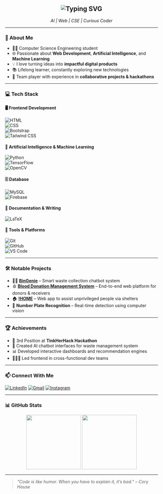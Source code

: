 <!-- Typing SVG -->
<h2 align="center">
  <img src="https://readme-typing-svg.demolab.com?font=Fira+Code&pause=1000&center=true&vCenter=true&width=1000&lines=Hi+there%2C+I'm+Amisha+Shaney!;Computer+Science+Engineering+Student+%7C+AI+Enthusiast+%7C+Web+Developer;Always+learning+%F0%9F%93%9A+and+building+%F0%9F%9A%80" alt="Typing SVG" />
</h2>


<p align="center"><i>AI | Web | CSE | Curious Coder</i></p>


---

### 📌 About Me

- 👩‍💻 Computer Science Engineering student  
- 🌐 Passionate about **Web Development**, **Artificial Intelligence**, and **Machine Learning**  
- 💡 I love turning ideas into **impactful digital products**  
- 📚 Lifelong learner, constantly exploring new technologies  
- 🤝 Team player with experience in **collaborative projects & hackathons**

---

### 💻 Tech Stack

#### 🖥️ Frontend Development  
![HTML](https://img.shields.io/badge/HTML5-E34F26?style=flat&logo=html5&logoColor=white)  
![CSS](https://img.shields.io/badge/CSS3-1572B6?style=flat&logo=css3&logoColor=white)  
![Bootstrap](https://img.shields.io/badge/Bootstrap-563D7C?style=flat&logo=bootstrap&logoColor=white)  
![Tailwind CSS](https://img.shields.io/badge/Tailwind_CSS-38B2AC?style=flat&logo=tailwind-css&logoColor=white)

#### 🤖 Artificial Intelligence & Machine Learning  
![Python](https://img.shields.io/badge/Python-3776AB?style=flat&logo=python&logoColor=white)  
![TensorFlow](https://img.shields.io/badge/TensorFlow-FF6F00?style=flat&logo=tensorflow&logoColor=white)  
![OpenCV](https://img.shields.io/badge/OpenCV-5C3EE8?style=flat&logo=opencv&logoColor=white)

#### 🗄️ Database  
![MySQL](https://img.shields.io/badge/MySQL-4479A1?style=flat&logo=mysql&logoColor=white)  
![Firebase](https://img.shields.io/badge/Firebase-FFCA28?style=flat&logo=firebase&logoColor=black)

#### 📄 Documentation & Writing  
![LaTeX](https://img.shields.io/badge/LaTeX-008080?style=flat&logo=latex&logoColor=white)

#### 🔧 Tools & Platforms  
![Git](https://img.shields.io/badge/Git-F05032?style=flat&logo=git&logoColor=white)  
![GitHub](https://img.shields.io/badge/GitHub-181717?style=flat&logo=github&logoColor=white)  
![VS Code](https://img.shields.io/badge/VS_Code-007ACC?style=flat&logo=visual-studio-code&logoColor=white)


---

### 🛠 Notable Projects

- 🧞‍♂️ **[BinGenie](https://jhkastro11.wixsite.com/bingenie-1)** – Smart waste collection chatbot system   
- 🩸 **[Blood Donation Management System](https://bdms-4rai.onrender.com)** – End-to-end web platform for donors & receivers
- 🏠 [**!HOME**](https://amishashaney.github.io/HOME/) – Web app to assist unprivileged people via shelters
- 🚗 **Number Plate Recognition** – Real-time detection using computer vision  



---

### 🏆 Achievements

- 🥇 3rd Position at **TinkHerHack Hackathon**  
- 💬 Created AI chatbot interfaces for waste management system 
- 📊 Developed interactive dashboards and recommendation engines  
- 🧑‍🤝‍🧑 Led frontend in cross-functional dev teams

---

### 📫 Connect With Me

[![LinkedIn](https://img.shields.io/badge/LinkedIn-blue?style=flat&logo=linkedin&logoColor=white)](https://www.linkedin.com/in/amisha-shaney)
[![Gmail](https://img.shields.io/badge/Gmail-D14836?style=flat&logo=gmail&logoColor=white)](mailto:amishashaney@gmail.com)
[![Instagram](https://img.shields.io/badge/Instagram-E4405F?style=flat&logo=instagram&logoColor=white)](https://instagram.com/amisha_shaney)


---

### 📊 GitHub Stats

<p align="center">
  <img src="https://github-readme-stats.vercel.app/api?username=amishashaney&show_icons=true&theme=radical" height="180"/>
  <img src="https://github-readme-stats.vercel.app/api/top-langs/?username=amishashaney&layout=compact&theme=radical" height="180"/>
</p>

---


> *“Code is like humor. When you have to explain it, it’s bad.” – Cory House*

